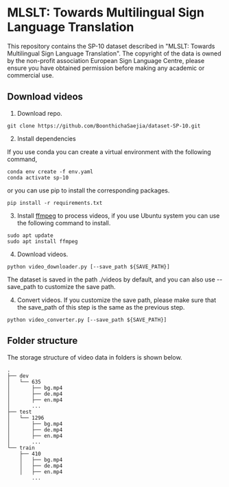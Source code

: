 # MLSLT: Towards Multilingual Sign Language Translation

This repository contains the SP-10 dataset described in "MLSLT: Towards Multilingual Sign Language Translation".
The copyright of the data is owned by the non-profit association European Sign Language Centre, please ensure you have obtained permission before making any academic or commercial use.

## Download videos

1. Download repo.
```
git clone https://github.com/BoonthichaSaejia/dataset-SP-10.git

```
2. Install dependencies

If you use conda you can create a virtual environment with the following command,
```
conda env create -f env.yaml
conda activate sp-10
```
or you can use pip to install the corresponding packages.
```
pip install -r requirements.txt
```
3. Install [ffmpeg](https://ffmpeg.org/) to process videos, if you use Ubuntu system you can use the following command to install.
```
sudo apt update
sudo apt install ffmpeg
```

4. Download videos.
```
python video_downloader.py [--save_path ${SAVE_PATH}]
```
The dataset is saved in the path ./videos by default, and you can also use --save_path to customize the save path.

4. Convert videos.
If you customize the save path, please make sure that the save_path of this step is the same as the previous step.
```
python video_converter.py [--save_path ${SAVE_PATH}]
```
## Folder structure
The storage structure of video data in folders is shown below.
```
.
├── dev
│   └── 635
│       ├── bg.mp4
│       ├── de.mp4
│       ├── en.mp4
│       ...
├── test
│   └── 1296
│       ├── bg.mp4
│       ├── de.mp4
│       ├── en.mp4
│       ...
└── train
    ├── 410
    │   ├── bg.mp4
    │   ├── de.mp4
    │   ├── en.mp4
        ...

```
